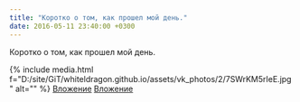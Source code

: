 ```yaml
---
title: "Коротко о том, как прошел мой день."
date: 2016-05-11 23:40:00 +0300
---
```


Коротко о том, как прошел мой день.


{% include media.html f="D:/site/GiT/whiteldragon.github.io/assets/vk_photos/2/7SWrKM5rIeE.jpg" alt="" %}
[Вложение](https://vk.com/photo41076938_414610977)
[Вложение](https://vk.com/photo41076938_414610983)
